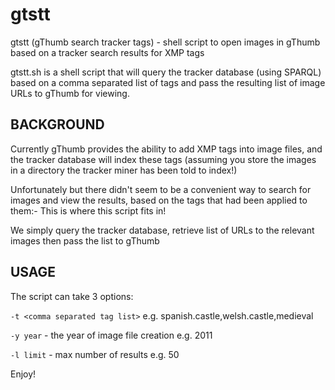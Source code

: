 gtstt
=====

gtstt (gThumb search tracker tags) - shell script to open images in gThumb based on a tracker search results for XMP tags

gtstt.sh is a shell script that will query the tracker database (using SPARQL)
based on a comma separated list of tags and pass the resulting list of image
URLs to gThumb for viewing.

## BACKGROUND
Currently gThumb provides the ability to add XMP tags into image files, and
the tracker database will index these tags (assuming you store the images in a
directory the tracker miner has been told to index!)

Unfortunately but there didn't seem to be a convenient way to search for
images and view the results, based on the tags that had been applied to them:-
This is where this script fits in!

We simply query the tracker database, retrieve list of URLs to the relevant images then pass the list to gThumb

## USAGE
The script can take 3 options:

`-t <comma separated tag list>` e.g. spanish.castle,welsh.castle,medieval

`-y year` - the year of image file creation e.g. 2011

`-l limit` - max number of results e.g. 50

Enjoy!
